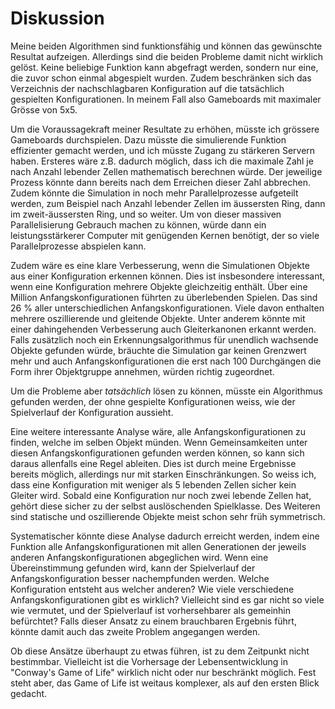 # Diskussion

Meine beiden Algorithmen sind funktionsfähig und können das gewünschte Resultat aufzeigen. Allerdings sind die beiden Probleme damit nicht wirklich gelöst. Keine beliebige Funktion kann abgefragt werden, sondern nur eine, die zuvor schon einmal abgespielt wurden. Zudem beschränken sich das Verzeichnis der nachschlagbaren Konfiguration auf die tatsächlich gespielten Konfigurationen. In meinem Fall also Gameboards mit maximaler Grösse von 5x5. 

Um die Voraussagekraft meiner Resultate zu erhöhen, müsste ich grössere Gameboards durchspielen. Dazu müsste die simulierende Funktion effizienter gemacht werden, und ich müsste Zugang zu stärkeren Servern haben. Ersteres wäre z.B. dadurch möglich, dass ich die maximale Zahl <!-- TODO: ag solltest du diese Zahl nicht noch ins Glossar aufnehmen? --> je nach Anzahl lebender Zellen mathematisch berechnen würde. Der jeweilige Prozess könnte dann bereits nach dem Erreichen dieser Zahl abbrechen. Zudem könnte die Simulation in noch mehr Parallelprozesse aufgeteilt werden, zum Beispiel nach Anzahl lebender Zellen im äussersten Ring, dann im zweit-äussersten Ring, und so weiter. Um von dieser massiven Parallelisierung Gebrauch machen zu können, würde dann ein leistungsstärkerer Computer mit genügenden Kernen benötigt, der so viele Parallelprozesse abspielen kann.

Zudem wäre es eine klare Verbesserung, wenn die Simulationen Objekte aus einer Konfiguration erkennen können. Dies ist insbesondere interessant, wenn eine Konfiguration mehrere Objekte gleichzeitig enthält. Über eine Million Anfangskonfigurationen führten zu überlebenden Spielen. Das sind 26 % aller unterschiedlichen Anfangskonfigurationen. Viele davon enthalten mehrere oszillierende und gleitende Objekte. Unter anderem könnte mit einer dahingehenden Verbesserung auch Gleiterkanonen erkannt werden. Falls zusätzlich noch ein Erkennungsalgorithmus für unendlich wachsende Objekte gefunden würde, bräuchte die Simulation gar keinen Grenzwert mehr und auch Anfangskonfigurationen die erst nach 100 Durchgängen die Form ihrer Objektgruppe annehmen, würden richtig zugeordnet. <!-- TODO: ag aber gibt es das überhaupt? Ich glaube nicht... -->

Um die Probleme aber *tatsächlich* lösen zu können, müsste ein Algorithmus gefunden werden, der ohne gespielte Konfigurationen weiss, wie der Spielverlauf der Konfiguration aussieht. 

Eine weitere interessante Analyse wäre, alle Anfangskonfigurationen zu finden, welche im selben Objekt münden. Wenn Gemeinsamkeiten unter diesen Anfangskonfigurationen gefunden werden können, so kann sich daraus allenfalls eine Regel ableiten. 
Dies ist durch meine Ergebnisse bereits möglich, allerdings nur mit starken Einschränkungen. So weiss ich, dass eine Konfiguration mit weniger als 5 lebenden Zellen sicher kein Gleiter wird. Sobald eine Konfiguration nur noch zwei lebende Zellen hat, gehört diese sicher zu der selbst auslöschenden Spielklasse. Des Weiteren sind statische und oszillierende Objekte meist schon sehr früh symmetrisch.

Systematischer könnte diese Analyse dadurch erreicht werden, indem eine Funktion alle Anfangskonfigurationen mit allen Generationen der jeweils anderen Anfangskonfigurationen abgeglichen wird. Wenn eine Übereinstimmung gefunden wird, kann der Spielverlauf der Anfangskonfiguration besser nachempfunden werden. Welche Konfiguration entsteht aus welcher anderen? Wie viele verschiedene Anfangskonfigurationen gibt es wirklich? Vielleicht sind es gar nicht so viele wie vermutet, und der Spielverlauf ist vorhersehbarer als gemeinhin befürchtet? Falls dieser Ansatz zu einem brauchbaren Ergebnis führt, könnte damit auch das zweite Problem angegangen werden. 

Ob diese Ansätze überhaupt zu etwas führen, ist zu dem Zeitpunkt nicht bestimmbar. Vielleicht ist die Vorhersage der Lebensentwicklung in "Conway's Game of Life" wirklich nicht oder nur beschränkt möglich. 
Fest steht aber, das Game of Life ist weitaus komplexer, als auf den ersten Blick gedacht.
 